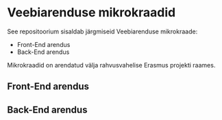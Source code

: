 # Veebiarenduse mikrokraadid

See repositoorium sisaldab järgmiseid Veebiarenduse mikrokraade:

- Front-End arendus
- Back-End arendus

Mikrokraadid on arendatud välja rahvusvahelise Erasmus projekti raames.

## Front-End arendus


## Back-End arendus